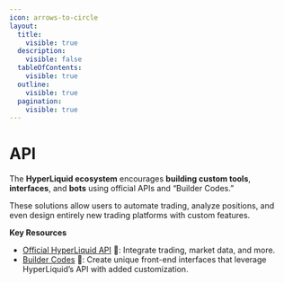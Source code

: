 ```yaml
---
icon: arrows-to-circle
layout:
  title:
    visible: true
  description:
    visible: false
  tableOfContents:
    visible: true
  outline:
    visible: true
  pagination:
    visible: true
---
```


# API

The **HyperLiquid ecosystem** encourages **building custom tools**, **interfaces**, and **bots** using official APIs and “Builder Codes.”

These solutions allow users to automate trading, analyze positions, and even design entirely new trading platforms with custom features.

**Key Resources**

* [Official HyperLiquid API](https://app.hyperliquid.xyz/API) 📡: Integrate trading, market data, and more.
* [Builder Codes](https://hyperliquid.gitbook.io/hyperliquid-docs/trading/builder-codes) 🔧: Create unique front-end interfaces that leverage HyperLiquid’s API with added customization.
